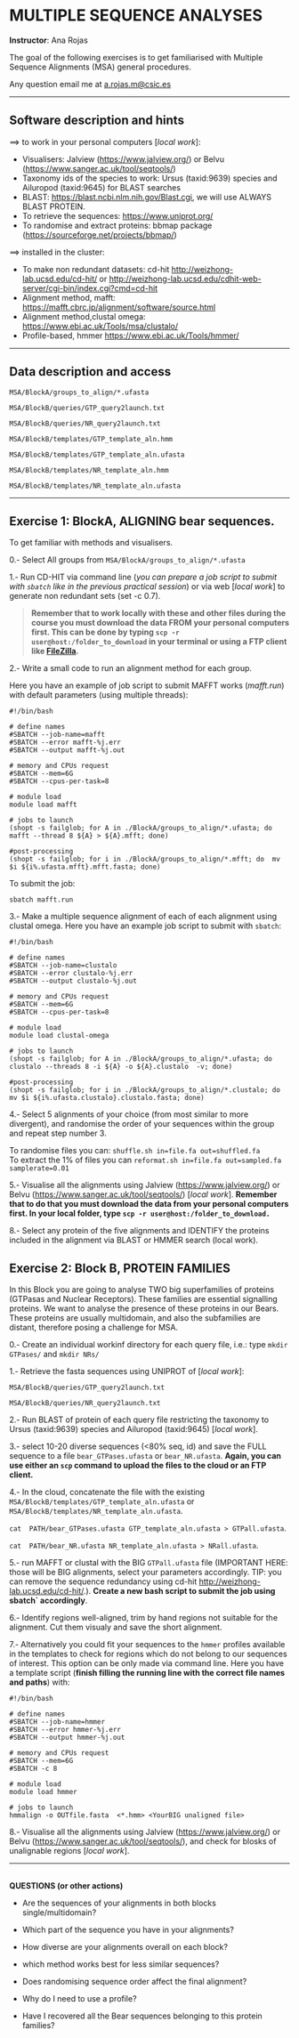 # MULTIPLE SEQUENCE ANALYSES 

**Instructor**: Ana Rojas

The goal of the following exercises is to get familiarised with Multiple Sequence Alignments (MSA) general procedures.

Any question email me at a.rojas.m@csic.es

***

## Software description and hints

==> to work in your personal computers [*local work*]: 
- Visualisers: Jalview (https://www.jalview.org/) or Belvu (https://www.sanger.ac.uk/tool/seqtools/)
- Taxonomy ids of the species to work: Ursus (taxid:9639) species and Ailuropod (taxid:9645) for BLAST searches 
- BLAST: https://blast.ncbi.nlm.nih.gov/Blast.cgi, we will use ALWAYS BLAST PROTEIN.
- To retrieve the sequences: https://www.uniprot.org/
- To randomise and extract proteins: bbmap package (https://sourceforge.net/projects/bbmap/)

==> installed in the cluster: 
- To make non redundant datasets: cd-hit http://weizhong-lab.ucsd.edu/cd-hit/ or http://weizhong-lab.ucsd.edu/cdhit-web-server/cgi-bin/index.cgi?cmd=cd-hit
- Alignment method, mafft: https://mafft.cbrc.jp/alignment/software/source.html 
- Alignment method,clustal omega: https://www.ebi.ac.uk/Tools/msa/clustalo/
- Profile-based, hmmer https://www.ebi.ac.uk/Tools/hmmer/
***

## Data description and access

`MSA/BlockA/groups_to_align/*.ufasta`

`MSA/BlockB/queries/GTP_query2launch.txt`

`MSA/BlockB/queries/NR_query2launch.txt`

`MSA/BlockB/templates/GTP_template_aln.hmm`

`MSA/BlockB/templates/GTP_template_aln.ufasta`

`MSA/BlockB/templates/NR_template_aln.hmm`

`MSA/BlockB/templates/NR_template_aln.ufasta`

***

## Exercise  1: BlockA, ALIGNING bear sequences.

To get familiar with methods and visualisers.

0.- Select All groups from `MSA/BlockA/groups_to_align/*.ufasta`

1.- Run CD-HIT via command line (*you can prepare a job script to submit with `sbatch` like in the previous practical session*) or via web [*local work*] to generate non redundant sets (set -c 0.7). 

> **Remember that to work locally with these and other files during the course you must download the data FROM your personal computers first. This can be done by typing `scp -r user@host:/folder_to_download` in your terminal or using a FTP client like [FileZilla](https://filezilla-project.org/).**

2.- Write a small code to run an alignment method for each group. 

Here you have an example of job script to submit MAFFT works (*mafft.run*) with default parameters (using multiple threads):

```
#!/bin/bash

# define names
#SBATCH --job-name=mafft
#SBATCH --error mafft-%j.err
#SBATCH --output mafft-%j.out

# memory and CPUs request
#SBATCH --mem=6G
#SBATCH --cpus-per-task=8

# module load
module load mafft

# jobs to launch
(shopt -s failglob; for A in ./BlockA/groups_to_align/*.ufasta; do mafft --thread 8 ${A} > ${A}.mfft; done)

#post-processing
(shopt -s failglob; for i in ./BlockA/groups_to_align/*.mfft; do  mv $i ${i%.ufasta.mfft}.mfft.fasta; done)
```

To submit the job:

```
sbatch mafft.run
```

3.- Make a multiple sequence alignment of each of each alignment using clustal omega. 
Here you have an example job script to submit with `sbatch`:

```
#!/bin/bash

# define names
#SBATCH --job-name=clustalo
#SBATCH --error clustalo-%j.err
#SBATCH --output clustalo-%j.out

# memory and CPUs request
#SBATCH --mem=6G
#SBATCH --cpus-per-task=8

# module load
module load clustal-omega

# jobs to launch
(shopt -s failglob; for A in ./BlockA/groups_to_align/*.ufasta; do clustalo --threads 8 -i ${A} -o ${A}.clustalo  -v; done)

#post-processing
(shopt -s failglob; for i in ./BlockA/groups_to_align/*.clustalo; do  mv $i ${i%.ufasta.clustalo}.clustalo.fasta; done)
```

4.- Select 5 alignments of your choice (from most similar to more divergent), and randomise the order of your sequences within the group and repeat step number 3. 

To randomise files you can: `shuffle.sh in=file.fa out=shuffled.fa`  
To extract the 1% of files you can `reformat.sh in=file.fa out=sampled.fa samplerate=0.01`


5.- Visualise all the alignments using Jalview (https://www.jalview.org/) or Belvu (https://www.sanger.ac.uk/tool/seqtools/) [*local work*]. **Remember that to do that you must download the data from your personal computers first. In your local folder, type `scp -r user@host:/folder_to_download.`**

8.- Select any protein of the five alignments and IDENTIFY the proteins included in the alignment via BLAST or HMMER search (local work).

## Exercise 2: Block B, PROTEIN FAMILIES

In this Block you are going to analyse TWO big superfamilies of proteins (GTPasas and Nuclear Receptors). These families are essential signalling proteins. We want to analyse the presence of these proteins in our Bears. These proteins are usually multidomain, and also the subfamilies are distant, therefore posing a challenge for MSA.

0.- Create an individual workinf directory for each query file, i.e.: type `mkdir GTPases/` and `mkdir NRs/`

1.- Retrieve the fasta sequences using UNIPROT of [*local work*]: 

`MSA/BlockB/queries/GTP_query2launch.txt`

`MSA/BlockB/queries/NR_query2launch.txt`

2.- Run BLAST of protein of each query file restricting the taxonomy to Ursus (taxid:9639) species and Ailuropod (taxid:9645) [*local work*].

3.- select 10-20 diverse sequences (<80% seq, id) and save the FULL sequence to a file `bear_GTPases.ufasta` or `bear_NR.ufasta`. **Again, you can use either an `scp` command to upload the files to the cloud or an FTP client.**

4.- In the cloud, concatenate the file with the existing `MSA/BlockB/templates/GTP_template_aln.ufasta` or `MSA/BlockB/templates/NR_template_aln.ufasta`.

`cat  PATH/bear_GTPases.ufasta GTP_template_aln.ufasta > GTPall.ufasta`.

`cat  PATH/bear_NR.ufasta NR_template_aln.ufasta > NRall.ufasta`.

5.- run MAFFT or clustal with the BIG `GTPall.ufasta` file  (IMPORTANT HERE: those will be BIG alignments, select your parameters accordingly. TIP: you can remove the sequence redundancy using cd-hit http://weizhong-lab.ucsd.edu/cd-hit/.). **Create a new bash script to submit the job using sbatch`  accordingly**.

6.- Identify regions well-aligned, trim by hand regions not suitable for the alignment. Cut them visualy and save the short alignment. 

7.- Alternatively you could fit your sequences to the `hmmer` profiles available in the templates to check for regions which do not belong to our sequences of interest. This option can be only made via command line. Here you have a template script (**finish filling the running line with the correct file names and paths**) with: 

```
#!/bin/bash

# define names
#SBATCH --job-name=hmmer
#SBATCH --error hmmer-%j.err
#SBATCH --output hmmer-%j.out

# memory and CPUs request
#SBATCH --mem=6G
#SBATCH -c 8

# module load
module load hmmer

# jobs to launch
hmmalign -o OUTfile.fasta  <*.hmm> <YourBIG unaligned file>
```

8.-  Visualise all the alignments using Jalview (https://www.jalview.org/) or Belvu (https://www.sanger.ac.uk/tool/seqtools/), and check for blosks of unalignable regions [*local work*].


***

<br>**QUESTIONS (or other actions)**</br>
- Are the sequences of your alignments in both blocks single/multidomain?

- Which part of the sequence you have in your alignments?

- How diverse are your alignments overall on each block?

- which method works best for less similar sequences?

- Does randomising sequence order affect the final alignment?

- Why do I need to use a profile?

- Have I recovered all the Bear sequences belonging to this protein families?

